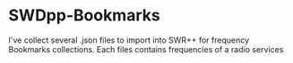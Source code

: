 # SWDpp-Bookmarks
I've collect several .json files to import into SWR++ for frequency Bookmarks collections. Each files contains frequencies of a radio services 
